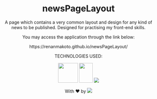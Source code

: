 <h1 align="center">newsPageLayout</h1>


<p align="center">A page which contains a very common layout and design for any kind of news to be published. Designed for practising my front-end skills.</p>


<p align="center">You may access the application through the link below:</p>

<p align="center">https://renanmakoto.github.io/newsPageLayout/</p>


<div align="center">
  
TECHNOLOGIES USED:


<a><img src="https://upload.wikimedia.org/wikipedia/commons/thumb/6/61/HTML5_logo_and_wordmark.svg/2048px-HTML5_logo_and_wordmark.svg.png" style="width: 64px; height: 64px;" /></a>
<a><img src="https://upload.wikimedia.org/wikipedia/commons/thumb/d/d5/CSS3_logo_and_wordmark.svg/1452px-CSS3_logo_and_wordmark.svg.png" style="width: 44px; height: 64px;" /></a>
<a target="_blank" href="https://developer.mozilla.org/en-US/docs/Web/JavaScript"><img src="https://upload.wikimedia.org/wikipedia/commons/thumb/6/6a/JavaScript-logo.png/64px-JavaScript-logo.png" /></a>
  
</div>


<p align="center">With ❤ by <img src=https://img.shields.io/badge/-dotExtension-black /> <p/>
